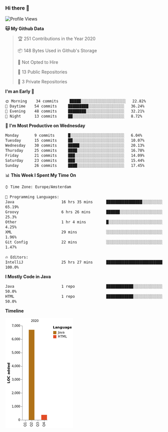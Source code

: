 ### Hi there 👋


<!--START_SECTION:waka-->
![Profile Views](http://img.shields.io/badge/Profile%20Views-2-blue)

**🐱 My Github Data** 

> 🏆 251 Contributions in the Year 2020
 > 
> 📦 148 Bytes Used in Github's Storage 
 > 
> 🚫 Not Opted to Hire
 > 
> 📜 13 Public Repositories 
 > 
> 🔑 3 Private Repositories  
 > 
**I'm an Early 🐤** 

```text
🌞 Morning    34 commits     █████░░░░░░░░░░░░░░░░░░░░   22.82% 
🌆 Daytime    54 commits     █████████░░░░░░░░░░░░░░░░   36.24% 
🌃 Evening    48 commits     ████████░░░░░░░░░░░░░░░░░   32.21% 
🌙 Night      13 commits     ██░░░░░░░░░░░░░░░░░░░░░░░   8.72%

```
📅 **I'm Most Productive on Wednesday** 

```text
Monday       9 commits      █░░░░░░░░░░░░░░░░░░░░░░░░   6.04% 
Tuesday      15 commits     ██░░░░░░░░░░░░░░░░░░░░░░░   10.07% 
Wednesday    30 commits     █████░░░░░░░░░░░░░░░░░░░░   20.13% 
Thursday     25 commits     ████░░░░░░░░░░░░░░░░░░░░░   16.78% 
Friday       21 commits     ███░░░░░░░░░░░░░░░░░░░░░░   14.09% 
Saturday     23 commits     ███░░░░░░░░░░░░░░░░░░░░░░   15.44% 
Sunday       26 commits     ████░░░░░░░░░░░░░░░░░░░░░   17.45%

```


📊 **This Week I Spent My Time On** 

```text
⌚︎ Time Zone: Europe/Amsterdam

💬 Programming Languages: 
Java                     16 hrs 35 mins      ████████████████░░░░░░░░░   65.19% 
Groovy                   6 hrs 26 mins       ██████░░░░░░░░░░░░░░░░░░░   25.3% 
Other                    1 hr 4 mins         █░░░░░░░░░░░░░░░░░░░░░░░░   4.25% 
XML                      29 mins             ░░░░░░░░░░░░░░░░░░░░░░░░░   1.96% 
Git Config               22 mins             ░░░░░░░░░░░░░░░░░░░░░░░░░   1.47%

🔥 Editors: 
IntelliJ                 25 hrs 27 mins      █████████████████████████   100.0%

```

**I Mostly Code in Java** 

```text
Java                     1 repo              ████████████░░░░░░░░░░░░░   50.0% 
HTML                     1 repo              ████████████░░░░░░░░░░░░░   50.0%

```


**Timeline**

![Chart not found](https://raw.githubusercontent.com/powercasgamer/powercasgamer/master/charts/bar_graph.png) 


<!--END_SECTION:waka-->
